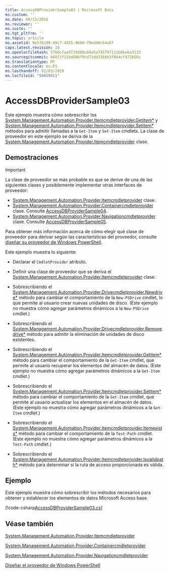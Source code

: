 ```yaml
---
title: AccessDBProviderSample03 | Microsoft Docs
ms.custom: ''
ms.date: 09/13/2016
ms.reviewer: ''
ms.suite: ''
ms.tgt_pltfrm: ''
ms.topic: article
ms.assetid: 9e576199-49c7-4355-9686-f9ed40c64a5f
caps.latest.revision: 10
ms.openlocfilehash: 57b6cfaa5f29300c60a5a745797111b6beba3133
ms.sourcegitcommit: b6871f21bd666f9cd71dd336bb3f844cf472b56c
ms.translationtype: MT
ms.contentlocale: es-ES
ms.lasthandoff: 02/03/2019
ms.locfileid: "56859411"
---
```

# <a name="accessdbprovidersample03"></a>AccessDBProviderSample03

Este ejemplo muestra cómo sobrescribir los [System.Management.Automation.Provider.Itemcmdletprovider.Getitem*](/dotnet/api/System.Management.Automation.Provider.ItemCmdletProvider.GetItem) y [System.Management.Automation.Provider.Itemcmdletprovider.Setitem*](/dotnet/api/System.Management.Automation.Provider.ItemCmdletProvider.SetItem) métodos para admitir llamadas a la `Get-Item` y `Set-Item` cmdlets. La clase de proveedor en este ejemplo se deriva de la [System.Management.Automation.Provider.Itemcmdletprovider](/dotnet/api/System.Management.Automation.Provider.ItemCmdletProvider) clase.

## <a name="demonstrates"></a>Demostraciones

> [!IMPORTANT]
> La clase de proveedor se más probable es que se derive de una de las siguientes clases y posiblemente implementar otras interfaces de proveedor:
>
> -   [System.Management.Automation.Provider.Itemcmdletprovider](/dotnet/api/System.Management.Automation.Provider.ItemCmdletProvider) clase.
> -   [System.Management.Automation.Provider.Containercmdletprovider](/dotnet/api/System.Management.Automation.Provider.ContainerCmdletProvider) clase. Consulte [AccessDBProviderSample04](./accessdbprovidersample04.md).
> -   [System.Management.Automation.Provider.Navigationcmdletprovider](/dotnet/api/System.Management.Automation.Provider.NavigationCmdletProvider) clase. Consulte [AccessDBProviderSample05](./accessdbprovidersample05.md).
>
> Para obtener más información acerca de cómo elegir qué clase de proveedor para derivar según las características del proveedor, consulte [diseñar su proveedor de Windows PowerShell](./provider-types.md).

Este ejemplo muestra lo siguiente:

- Declarar el `CmdletProvider` atributo.

- Definir una clase de proveedor que se deriva el [System.Management.Automation.Provider.Itemcmdletprovider](/dotnet/api/System.Management.Automation.Provider.ItemCmdletProvider) clase.

- Sobrescribiendo el [System.Management.Automation.Provider.Drivecmdletprovider.Newdrive*](/dotnet/api/System.Management.Automation.Provider.DriveCmdletProvider.NewDrive) método para cambiar el comportamiento de la `New-PSDrive` cmdlet, lo que permite al usuario crear nuevas unidades de disco. (Este ejemplo no muestra cómo agregar parámetros dinámicos a la `New-PSDrive` cmdlet.)

- Sobrescribiendo el [System.Management.Automation.Provider.Drivecmdletprovider.Removedrive*](/dotnet/api/System.Management.Automation.Provider.DriveCmdletProvider.RemoveDrive) método para admitir la eliminación de unidades de disco existentes.

- Sobrescribiendo el [System.Management.Automation.Provider.Itemcmdletprovider.Getitem*](/dotnet/api/System.Management.Automation.Provider.ItemCmdletProvider.GetItem) método para cambiar el comportamiento de la `Get-Item` cmdlet, que permite al usuario recuperar los elementos del almacén de datos. (Este ejemplo no muestra cómo agregar parámetros dinámicos a la `Get-Item` cmdlet.)

- Sobrescribiendo el [System.Management.Automation.Provider.Itemcmdletprovider.Setitem*](/dotnet/api/System.Management.Automation.Provider.ItemCmdletProvider.SetItem) método para cambiar el comportamiento de la `Set-Item` cmdlet, que permite al usuario actualizar los elementos en el almacén de datos. (Este ejemplo no muestra cómo agregar parámetros dinámicos a la `Get-Item` cmdlet.)

- Sobrescribiendo el [System.Management.Automation.Provider.Itemcmdletprovider.Itemexists*](/dotnet/api/System.Management.Automation.Provider.ItemCmdletProvider.ItemExists) método para cambiar el comportamiento de la `Test-Path` cmdlet. (Este ejemplo no muestra cómo agregar parámetros dinámicos a la `Test-Path` cmdlet.)

- Sobrescribiendo el [System.Management.Automation.Provider.Itemcmdletprovider.Isvalidpath*](/dotnet/api/System.Management.Automation.Provider.ItemCmdletProvider.IsValidPath) método para determinar si la ruta de acceso proporcionada es válida.

## <a name="example"></a>Ejemplo

Este ejemplo muestra cómo sobrescribir los métodos necesarios para obtener y establecer los elementos de datos Microsoft Access base.

[!code-csharp[AccessDBProviderSample03.cs](../../powershell-sdk-samples/SDK-2.0/csharp/AccessDBProviderSample06/AccessDBProviderSample06.cs#L11-L976 "AccessDBProviderSample03.cs")]

## <a name="see-also"></a>Véase también

[System.Management.Automation.Provider.Itemcmdletprovider](/dotnet/api/System.Management.Automation.Provider.ItemCmdletProvider)

[System.Management.Automation.Provider.Containercmdletprovider](/dotnet/api/System.Management.Automation.Provider.ContainerCmdletProvider)

[System.Management.Automation.Provider.Navigationcmdletprovider](/dotnet/api/System.Management.Automation.Provider.NavigationCmdletProvider)

[Diseñar el proveedor de Windows PowerShell](./provider-types.md)